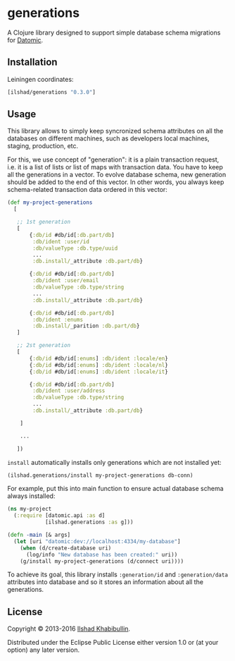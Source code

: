 # generations

A Clojure library designed to support simple database schema migrations
for [Datomic](http://datomic.com).

## Installation

Leiningen coordinates:

```clojure
[ilshad/generations "0.3.0"]
```

## Usage

This library allows to simply keep syncronized schema attributes on all
the databases on different machines, such as developers local machines,
staging, production, etc.

For this, we use concept of "generation": it is a plain transaction
request, i.e. it is a list of lists or list of maps with transaction
data. You have to keep all the generations in a vector. To evolve
database schema, new generation should be added to the end of this
vector. In other words, you always keep schema-related transaction
data ordered in this vector:

```clojure
(def my-project-generations
  [

   ;; 1st generation
   [
	   {:db/id #db/id[:db.part/db]
	    :db/ident :user/id
        :db/valueType :db.type/uuid
        ...
	    :db.install/_attribute :db.part/db}

	   {:db/id #db/id[:db.part/db]
	    :db/ident :user/email
        :db/valueType :db.type/string
        ...
	    :db.install/_attribute :db.part/db}

	   {:db/id #db/id[:db.part/db]
	    :db/ident :enums
	    :db.install/_parition :db.part/db}
   ]

   ;; 2st generation
   [
	   {:db/id #db/id[:enums] :db/ident :locale/en}
	   {:db/id #db/id[:enums] :db/ident :locale/nl}
	   {:db/id #db/id[:enums] :db/ident :locale/it}

	   {:db/id #db/id[:db.part/db]
	    :db/ident :user/address
        :db/valueType :db.type/string
        ...
	    :db.install/_attribute :db.part/db}

	]

	...

   ])
```

`install` automatically installs only generations which are not
installed yet:

```clojure
(ilshad.generations/install my-project-generations db-conn)
```

For example, put this into main function to ensure actual database
schema always installed:

```clojure
(ns my-project
  (:require [datomic.api :as d]
            [ilshad.generations :as g]))

(defn -main [& args]
  (let [uri "datomic:dev://localhost:4334/my-database"]
    (when (d/create-database uri)
	  (log/info "New database has been created:" uri))
    (g/install my-project-generations (d/connect uri))))
```

To achieve its goal, this library installs `:generation/id` and
`:generation/data` attributes into database and so it stores
an information about all the generations.

## License

Copyright © 2013-2016 [Ilshad Khabibullin](http://ilshad.com).

Distributed under the Eclipse Public License either version 1.0 or (at
your option) any later version.
